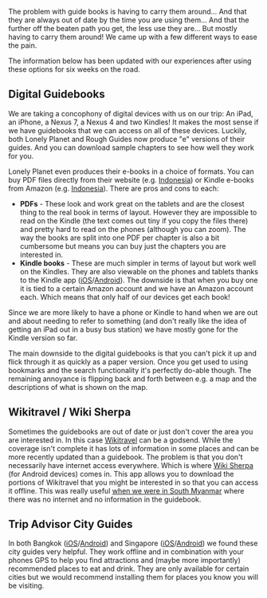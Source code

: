 The problem with guide books is having to carry them around… And that they are always out of date by the time you are using them… And that the further off the beaten path you get, the less use they are… But mostly having to carry them around! We came up with a few different ways to ease the pain.

<div class="alert alert-info">The information below has been updated with our experiences after using these options for six weeks on the road.</div>

## Digital Guidebooks

We are taking a concophony of digital devices with us on our trip: An iPad, an iPhone, a Nexus 7, a Nexus 4 and two Kindles! It makes the most sense if we have guidebooks that we can access on all of these devices. Luckily, both Lonely Planet and Rough Guides now produce "e" versions of their guides. And you can download sample chapters to see how well they work for you.

Lonely Planet even produces their e-books in a choice of formats. You can buy PDF files directly from their website (e.g. [Indonesia](#)) or Kindle e-books from Amazon (e.g. [Indonesia](#)). There are pros and cons to each:

 * **PDFs** - These look and work great on the tablets and are the closest thing to the real book in terms of layout. However they are impossible to read on the Kindle (the text comes out tiny if you copy the files there) and pretty hard to read on the phones (although you can zoom). The way the books are split into one PDF per chapter is also a bit cumbersome but means you can buy just the chapters you are interested in. 
 * **Kindle books** - These are much simpler in terms of layout but work well on the Kindles. They are also viewable on the phones and tablets thanks to the Kindle app ([iOS](#)/[Android](#)). The downside is that when you buy one it is tied to a certain Amazon account and we have an Amazon account each. Which means that only half of our devices get each book!
 
Since we are more likely to have a phone or Kindle to hand when we are out and about needing to refer to something (and don't really like the idea of getting an iPad out in a busy bus station)  we have mostly gone for the Kindle version so far.

The main downside to the digital guidebooks is that you can't pick it up and flick through it as quickly as a paper version. Once you get used to using bookmarks and the search functionality it's perfectly do-able though. The remaining annoyance is flipping back and forth between e.g. a map and the descriptions of what is shown on the map.

## Wikitravel / Wiki Sherpa

Sometimes the guidebooks are out of date or just don't cover the area you are interested in. In this case [Wikitravel](http://www.wikitravel.org) can be a godsend. While the coverage isn't complete it has lots of information in some places and can be more recently updated than a guidebook. The problem is that you don't necessarily have internet access everywhere. Which is where [Wiki Sherpa](#) (for Android devices) comes in. This app allows you to download the portions of Wikitravel that you might be interested in so that you can access it offline. This was really useful [when we were in South Myanmar](/blog/2013-05-15/burma-into-the-south/) where there was no internet and no information in the guidebook.

## Trip Advisor City Guides

In both Bangkok ([iOS](#)/[Android](#)) and Singapore ([iOS](#)/[Android](#)) we found these city guides very helpful. They work offline and in combination with your phones GPS to help you find attractions and (maybe more importantly) recommended places to eat and drink. They are only available for certain cities but we would recommend installing them for places you know you will be visiting.